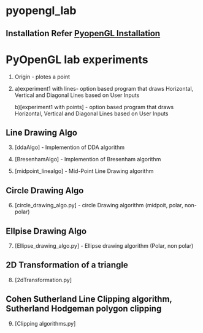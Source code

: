 # pyopengl_lab

## Installation Refer [PyopenGL Installation](https://kiranmurali93.github.io/blog/post/pyopengl/)

# PyOpenGL lab experiments 

1. Origin - plotes a point

2. a)experiment1 with lines- option based program that draws Horizontal, Vertical and Diagonal Lines based on User Inputs 

   b)[experiment1 with points] - option based program that draws Horizontal, Vertical and Diagonal Lines based on User Inputs
   
## Line Drawing Algo
3. [ddaAlgo] - Implemention of DDA algorithm

4. [BresenhamAlgo] - Implemention of Bresenham algorithm

5. [midpoint_linealgo] - Mid-Point Line Drawing algorithm

## Circle Drawing Algo

6. [circle_drawing_algo.py] - circle Drawing algorithm (midpoit, polar, non-polar)

## Ellpise Drawing Algo

7. [Ellipse_drawing_algo.py] - Ellipse drawing algorithm (Polar, non polar)

## 2D Transformation of a triangle

8. [2dTransformation.py]

## Cohen Sutherland Line Clipping algorithm, Sutherland Hodgeman polygon clipping
9. [Clipping algorithms.py]
